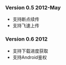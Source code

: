 ### Version 0.5   2012-May ###
  * 支持断点续传
  * 支持飞速上传


### Version 0.6   2012 ###
  * 支持下载进度获取
  * 支持Android鉴权
